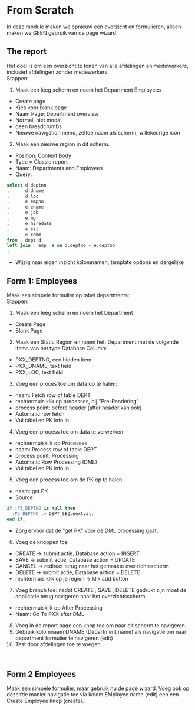 # From Scratch
In deze module maken we opnieuw een overzicht en formulieren, alleen maken we GEEN gebruik van de page wizard.

## The report
Het doel is om een overzicht te tonen van alle afdelingen en medewerkers, inclusief afdelingen zonder medewerkers.</br>
Stappen:
1. Maak een leeg scherm en noem het Department Employees
- Create page
- Kies voor blank page
- Naam Page: Department overview
- Normal, niet modal
- geen breadcrumbs
- Nieuwe navigation menu, zelfde naam als scherm, willekeurige icon

2. Maak een nieuwe region in dit scherm.
- Position: Content Body
- Type = Classic report
- Naam: Departments and Employees
- Query:
```SQL
select d.deptno
,      d.dname
,      d.loc
,      e.empno
,      e.ename
,      e.job
,      e.mgr
,      e.hiredate
,      e.sal
,      e.comm
from   dept d
left join   emp  e on d.deptno = e.deptno
;
```
- Wijzig naar eigen inzicht kolomnamen, template options en dergelijke

## Form 1: Employees
Maak een simpele formulier op tabel departments:</br>
Stappen:
1. Maak een leeg scherm en noem het Department
- Create Page
- Blank Page
2. Maak een Static Region en noem het: Department met de volgende items van het type Database Column:
- PXX_DEPTNO, een hidden item
- PXX_DNAME, text field
- PXX_LOC, text field
3. Voeg een proces toe om data op te halen:
- naam: Fetch row of table DEPT
- rechtermuis klik op processes, bij "Pre-Rendering"
- process point: before header (after header kan ook)
- Automatic row fetch
- Vul tabel en PK info in
4. Voeg een process toe om data te verwerken:
- rechtermuisklik op Processes
- naam: Process row of table DEPT
- process point: Processing
- Automatic Row Processing (DML)
- Vul tabel en PK info in
5. Voeg een process toe om de PK op te halen:
- naam: get PK
- Source
```SQL
if :P3_DEPTNO is null then
  :P3_DEPTNO := DEPT_SEQ.nextval;
end if;
```
- Zorg ervoor dat de "get PK" voor de DML processing gaat.</br>

6. Voeg de knoppen toe
- CREATE → submit actie, Database action = INSERT
- SAVE → submit actie, Database action = UPDATE
- CANCEL → redirect terug naar het gemaakte overzichtsscherm
- DELETE → submit actie, Database action = DELETE
- rechtermuis klik op je region → klik add button
7. Voeg branch toe: nadat CREATE , SAVE , DELETE gedrukt zijn moet de applicatie terug navigeren naar het overzichtsscherm
- rechtermuisklik op After Processing
- Naam: Go To PXX after DML
8. Voeg in de report page een knop toe om naar dit scherm te navigeren.
9. Gebruik kolomnaam DNAME (Department name) als navigatie om naar department formulier te navigeren (edit)
10. Test door afdelingen toe te voegen.
</br>

## Form 2 Employees
Maak een simpele formulier, maar gebruik nu de page wizard. Voeg ook op dezelfde manier navigatie toe via kolom EMployee name (edit) een een Create Employee knop (create).</br> 
